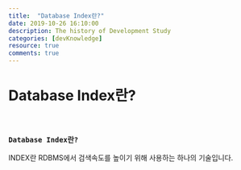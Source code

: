 ```yaml
---
title:  "Database Index란?"
date: 2019-10-26 16:10:00
description: The history of Development Study
categories: [devKnowledge]
resource: true
comments: true
---
```

# Database Index란?
<br>

### `Database Index란?`
INDEX란 RDBMS에서 검색속도를 높이기 위해 사용하는 하나의 기술입니다.
